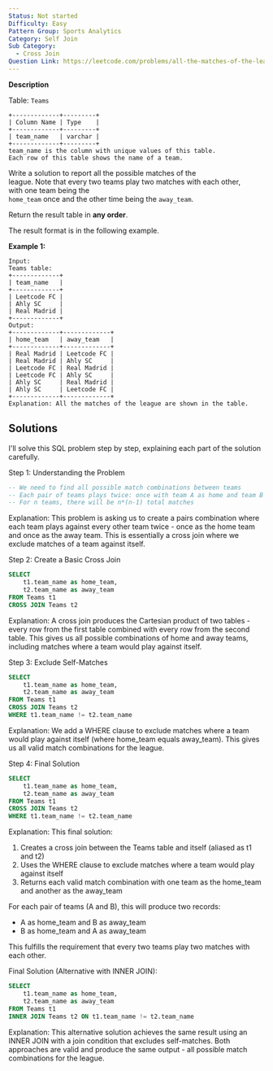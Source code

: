 ```yaml
---
Status: Not started
Difficulty: Easy
Pattern Group: Sports Analytics
Category: Self Join
Sub Category:
  - Cross Join
Question Link: https://leetcode.com/problems/all-the-matches-of-the-league
---
```

**Description**

Table: `Teams`

```Plain
+-------------+---------+
| Column Name | Type    |
+-------------+---------+
| team_name   | varchar |
+-------------+---------+
team_name is the column with unique values of this table.
Each row of this table shows the name of a team.
```

Write a solution to report all the possible matches of the  
league. Note that every two teams play two matches with each other,  
with one team being the  
`home_team` once and the other time being the `away_team`.

Return the result table in **any order**.

The result format is in the following example.

**Example 1:**

```Plain
Input:
Teams table:
+-------------+
| team_name   |
+-------------+
| Leetcode FC |
| Ahly SC     |
| Real Madrid |
+-------------+
Output:
+-------------+-------------+
| home_team   | away_team   |
+-------------+-------------+
| Real Madrid | Leetcode FC |
| Real Madrid | Ahly SC     |
| Leetcode FC | Real Madrid |
| Leetcode FC | Ahly SC     |
| Ahly SC     | Real Madrid |
| Ahly SC     | Leetcode FC |
+-------------+-------------+
Explanation: All the matches of the league are shown in the table.
```

## Solutions

I'll solve this SQL problem step by step, explaining each part of the solution carefully.

Step 1: Understanding the Problem

```SQL
-- We need to find all possible match combinations between teams
-- Each pair of teams plays twice: once with team A as home and team B as away, and vice versa
-- For n teams, there will be n*(n-1) total matches
```

Explanation: This problem is asking us to create a pairs combination where each team plays against every other team twice - once as the home team and once as the away team. This is essentially a cross join where we exclude matches of a team against itself.

Step 2: Create a Basic Cross Join

```SQL
SELECT
    t1.team_name as home_team,
    t2.team_name as away_team
FROM Teams t1
CROSS JOIN Teams t2
```

Explanation: A cross join produces the Cartesian product of two tables - every row from the first table combined with every row from the second table. This gives us all possible combinations of home and away teams, including matches where a team would play against itself.

Step 3: Exclude Self-Matches

```SQL
SELECT
    t1.team_name as home_team,
    t2.team_name as away_team
FROM Teams t1
CROSS JOIN Teams t2
WHERE t1.team_name != t2.team_name
```

Explanation: We add a WHERE clause to exclude matches where a team would play against itself (where home_team equals away_team). This gives us all valid match combinations for the league.

Step 4: Final Solution

```SQL
SELECT
    t1.team_name as home_team,
    t2.team_name as away_team
FROM Teams t1
CROSS JOIN Teams t2
WHERE t1.team_name != t2.team_name
```

Explanation: This final solution:

1. Creates a cross join between the Teams table and itself (aliased as t1 and t2)
2. Uses the WHERE clause to exclude matches where a team would play against itself
3. Returns each valid match combination with one team as the home_team and another as the away_team

For each pair of teams (A and B), this will produce two records:

- A as home_team and B as away_team
- B as home_team and A as away_team

This fulfills the requirement that every two teams play two matches with each other.

Final Solution (Alternative with INNER JOIN):

```SQL
SELECT
    t1.team_name as home_team,
    t2.team_name as away_team
FROM Teams t1
INNER JOIN Teams t2 ON t1.team_name != t2.team_name
```

Explanation: This alternative solution achieves the same result using an INNER JOIN with a join condition that excludes self-matches. Both approaches are valid and produce the same output - all possible match combinations for the league.